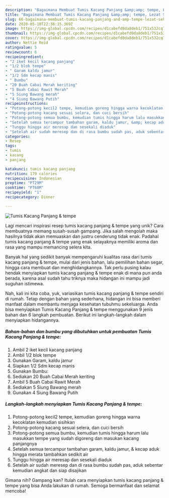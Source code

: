 ```yaml
---
description: "Bagaimana Membuat Tumis Kacang Panjang &amp;amp; tempe, Lezat Sekali"
title: "Bagaimana Membuat Tumis Kacang Panjang &amp;amp; tempe, Lezat Sekali"
slug: 66-bagaimana-membuat-tumis-kacang-panjang-and-amp-tempe-lezat-sekali
date: 2020-05-10T22:38:15.369Z
image: https://img-global.cpcdn.com/recipes/d1cabefd0da8deb1/751x532cq70/tumis-kacang-panjang-tempe-foto-resep-utama.jpg
thumbnail: https://img-global.cpcdn.com/recipes/d1cabefd0da8deb1/751x532cq70/tumis-kacang-panjang-tempe-foto-resep-utama.jpg
cover: https://img-global.cpcdn.com/recipes/d1cabefd0da8deb1/751x532cq70/tumis-kacang-panjang-tempe-foto-resep-utama.jpg
author: Nettie Reid
ratingvalue: 5
reviewcount: 6
recipeingredient:
- "2 iket kecil kacang panjang"
- "1/2 blok tempe"
- " Garam kaldu jamur"
- "1/2 Sdm kecap manis"
- " Bumbu"
- "20 Buah Cabai Merah keriting"
- "5 Buah Cabai Rawit Merah"
- "5 Siung Bawang merah"
- "4 Siung Bawang Putih"
recipeinstructions:
- "Potong-potong kecil2 tempe, kemudian goreng hingga warna kecoklatan kemudian sisihkan"
- "Potong-potong kacang sesuai selera, dan cuci bersih"
- "Potong-potong semua bumbu, kemudian tumis hingga harum lalu masukkan tempe yang sudah digoreng dan masukan kacang panjangnya"
- "Setelah semua tercampur tambahan garam, kaldu jamur, &amp; kecap aduk hingga merata tambahkan sedikit air"
- "Tunggu hingga air meresap dan sesekali diaduk"
- "Setelah air sudah meresep dan di rasa bumbu sudah pas, aduk sebentar kemudian angkat dan siap disajikan"
categories:
- Resep
tags:
- tumis
- kacang
- panjang

katakunci: tumis kacang panjang 
nutrition: 179 calories
recipecuisine: Indonesian
preptime: "PT29M"
cooktime: "PT60M"
recipeyield: "1"
recipecategory: Dinner

---
```



![Tumis Kacang Panjang &amp; tempe](https://img-global.cpcdn.com/recipes/d1cabefd0da8deb1/751x532cq70/tumis-kacang-panjang-tempe-foto-resep-utama.jpg)

Lagi mencari inspirasi resep tumis kacang panjang &amp; tempe yang unik? Cara membuatnya memang susah-susah gampang. Jika salah mengolah maka hasilnya tidak akan memuaskan dan justru cenderung tidak enak. Padahal tumis kacang panjang &amp; tempe yang enak selayaknya memiliki aroma dan rasa yang mampu memancing selera kita.

Banyak hal yang sedikit banyak mempengaruhi kualitas rasa dari tumis kacang panjang &amp; tempe, mulai dari jenis bahan, lalu pemilihan bahan segar, hingga cara membuat dan menghidangkannya. Tak perlu pusing kalau hendak menyiapkan tumis kacang panjang &amp; tempe enak di mana pun anda berada, karena asal sudah tahu triknya maka hidangan ini mampu jadi suguhan istimewa.




Nah, kali ini kita coba, yuk, variasikan tumis kacang panjang &amp; tempe sendiri di rumah. Tetap dengan bahan yang sederhana, hidangan ini bisa memberi manfaat dalam membantu menjaga kesehatan tubuhmu sekeluarga. Anda bisa menyiapkan Tumis Kacang Panjang &amp; tempe menggunakan 9 jenis bahan dan 6 langkah pembuatan. Berikut ini langkah-langkah dalam menyiapkan hidangannya.

<!--inarticleads1-->

##### Bahan-bahan dan bumbu yang dibutuhkan untuk pembuatan Tumis Kacang Panjang &amp; tempe:

1. Ambil 2 iket kecil kacang panjang
1. Ambil 1/2 blok tempe
1. Gunakan  Garam, kaldu jamur
1. Siapkan 1/2 Sdm kecap manis
1. Gunakan  Bumbu:
1. Sediakan 20 Buah Cabai Merah keriting
1. Ambil 5 Buah Cabai Rawit Merah
1. Sediakan 5 Siung Bawang merah
1. Gunakan 4 Siung Bawang Putih




<!--inarticleads2-->

##### Langkah-langkah menyiapkan Tumis Kacang Panjang &amp; tempe:

1. Potong-potong kecil2 tempe, kemudian goreng hingga warna kecoklatan kemudian sisihkan
1. Potong-potong kacang sesuai selera, dan cuci bersih
1. Potong-potong semua bumbu, kemudian tumis hingga harum lalu masukkan tempe yang sudah digoreng dan masukan kacang panjangnya
1. Setelah semua tercampur tambahan garam, kaldu jamur, &amp; kecap aduk hingga merata tambahkan sedikit air
1. Tunggu hingga air meresap dan sesekali diaduk
1. Setelah air sudah meresep dan di rasa bumbu sudah pas, aduk sebentar kemudian angkat dan siap disajikan




Gimana nih? Gampang kan? Itulah cara menyiapkan tumis kacang panjang &amp; tempe yang bisa Anda lakukan di rumah. Semoga bermanfaat dan selamat mencoba!
